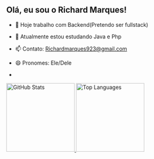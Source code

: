 ## Olá, eu sou o Richard Marques!

- 🔭 Hoje trabalho com Backend(Pretendo ser fullstack)
- 🌱 Atualmente estou estudando Java e Php
- 📫 Contato: Richardmarques923@gmail.com
- 😄 Pronomes: Ele/Dele

- 
<a href="https://github.com/Richardblasty">
  <img height="180" src="https://github-readme-stats.vercel.app/api/?username=Richardblasty&show_icons=true&theme=midnight-purple&include_all_commits=true&count_private=true" alt="GitHub Stats"/>
</a>

<a href="https://github.com/Charaktane">
  <img height="180" src="https://github-readme-stats.vercel.app/api/top-langs/?username=Richardblasty&layout=compact&langs_count=16&theme=midnight-purple" alt="Top Languages"/>
</a>

